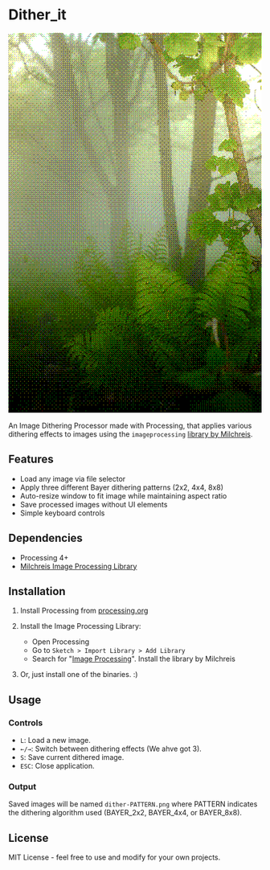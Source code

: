 # Dither_it

![alt text](dither-BAYER_8x8.png)

An Image Dithering Processor made with Processing, that applies various dithering effects to images using the `imageprocessing` [library by Milchreis](https://github.com/Milchreis/processing-imageprocessing).

## Features

- Load any image via file selector
- Apply three different Bayer dithering patterns (2x2, 4x4, 8x8)
- Auto-resize window to fit image while maintaining aspect ratio
- Save processed images without UI elements
- Simple keyboard controls

## Dependencies

- Processing 4+
- [Milchreis Image Processing Library](https://github.com/Milchreis/processing-imageprocessing)

## Installation

1. Install Processing from [processing.org](https://processing.org)
2. Install the Image Processing Library:
   - Open Processing
   - Go to `Sketch > Import Library > Add Library`
   - Search for "[Image Processing](https://github.com/Milchreis/processing-imageprocessing)". Install the library by Milchreis

3. Or, just install one of the binaries. :)

## Usage

### Controls

- `L`: Load a new image.
- `←/→`: Switch between dithering effects (We ahve got 3).
- `S`: Save current dithered image.
- `ESC`: Close application.

### Output

Saved images will be named `dither-PATTERN.png` where PATTERN indicates the dithering algorithm used (BAYER_2x2, BAYER_4x4, or BAYER_8x8).

## License

MIT License - feel free to use and modify for your own projects.
